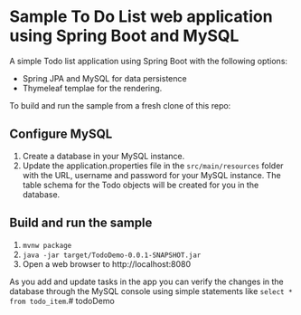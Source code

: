 # Sample To Do List web application using Spring Boot and MySQL

A simple Todo list application using Spring Boot with the following options:

- Spring JPA and MySQL for data persistence
- Thymeleaf templae for the rendering.

To build and run the sample from a fresh clone of this repo:

## Configure MySQL

1. Create a database in your MySQL instance.
2. Update the application.properties file in the `src/main/resources` folder with the URL, username and password for your MySQL instance. The table schema for the Todo objects will be created for you in the database.


## Build and run the sample

1. `mvnw package`
3. `java -jar target/TodoDemo-0.0.1-SNAPSHOT.jar`
3. Open a web browser to http://localhost:8080

As you add and update tasks in the app you can verify the changes in the database through the MySQL console using simple statements like 
`select * from todo_item`.# todoDemo
